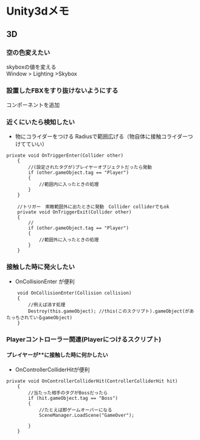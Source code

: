 # Unity3dメモ
## 3D

### 空の色変えたい
skyboxの値を変える  
Window > Lighting >Skybox  

### 設置したFBXをすり抜けないようにする
コンポーネントを追加

### 近くにいたら検知したい
+ 物にコライダーをつける
Radiusで範囲広げる（物自体に接触コライダーつけてていい）

~~~
private void OnTriggerEnter(Collider other)
    {
        //(設定されたタグが)プレイヤーオブジェクトだったら発動
        if (other.gameObject.tag == "Player")
        {
            //範囲内に入ったときの処理
        }
    }

    //トリガー　索敵範囲外に出たときに発動　Collider colliderでもok
    private void OnTriggerExit(Collider other)
    {
        //
        if (other.gameObject.tag == "Player")
        {
            //範囲外に入ったときの処理
        }
    }
~~~

### 接触した時に発火したい
+ OnCollisionEnter が便利
~~~
    void OnCollisionEnter(Collision collision)
    {
        //例えば消す処理
        Destroy(this.gameObject); //this(このスクリプト).gameObject(があたっちされているgameObject)
    }
~~~


### Playerコントローラー関連(Playerにつけるスクリプト)
####
#### プレイヤーが**に接触した時に何かしたい
+ OnControllerColliderHitが便利
~~~
private void OnControllerColliderHit(ControllerColliderHit hit)
    {
        //当たった相手のタグがBossだったら
        if (hit.gameObject.tag == "Boss")
        {
            //たとえば即ゲームオーバーになる
            SceneManager.LoadScene("GameOver");

        }
    }

~~~
